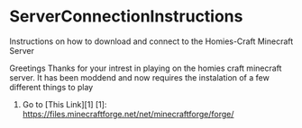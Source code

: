 # ServerConnectionInstructions
Instructions on how to download and connect to the Homies-Craft Minecraft Server

Greetings Thanks for your intrest in playing on the homies craft minecraft server. It has been moddend and now requires the instalation of a few different things to play 

1. Go to [This Link][1] [1]: https://files.minecraftforge.net/net/minecraftforge/forge/
